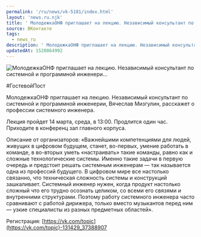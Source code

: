 ```yaml
---
permalink: '/ru/news/vk-5181/index.html'
layout: 'news.ru.njk'
title: ' МолодежкаОНФ приглашает на лекцию. Независимый консультант по системной и программной инженери…'
source: ВКонтакте
tags:
  - news_ru
description: ' МолодежкаОНФ приглашает на лекцию. Независимый консультант по системной и программной инженери…'
updatedAt: 1520864992
---
```

![ МолодежкаОНФ приглашает на лекцию. Независимый консультант по системной и программной инженери…](https://sun9-59.userapi.com/impf/c840734/v840734800/651b0/XyQMvaIhZ1k.jpg?size=960x600&quality=96&proxy=1&sign=673679f07276a88c0eba68ea968c4d99&c_uniq_tag=r0WEcMgo2JSGUcW19mXw_F8eMh9S3kerLf0RRPFQZ_A&type=album)

#ГостевойПост

МолодежкаОНФ приглашает на лекцию. Независимый консультант по системной и программной инженерии, Вячеслав Мизгулин, расскажет о профессии системного инженера.

Лекция пройдет 14 марта, среда, в 13:00. Продлится один час. Приходите в конференц зал главного корпуса.

Описание от организаторов:
«Важнейшими компетенциями для людей, живущих в цифровом будущем, станет, во-первых, умение работать в команде, в во-вторых уметь «настраивать» такие команды, равно как и сложные технологические системы. Именно такие задачи в первую очередь и предстоит решать системным инженерам — так называется одна из профессий будущего. В цифровом мире все настолько связанно, что техническая сложность системы и конструкций зашкаливает. Системный инженер нужен, когда продукт настолько сложный что его трудно осознать целиком, со всеми его связями и внутренними структурами. Поэтому работу системного инженера часто сравнивают с работой дирижера, только вместо музыкантов перед ним — узкие специалисты из разных предметных областей».

Регистрация: [https://vk.com/topic](https://vk.com/topic)-131429_37388907
